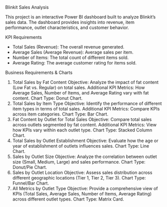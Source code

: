 Blinkit Sales Analysis

This project is an interactive Power BI dashboard built to analyze Blinkit’s sales data.
The dashboard provides insights into revenue, item performance, outlet characteristics, and customer behavior.

KPI Requirements

- Total Sales (Revenue): The overall revenue generated.
- Average Sales (Average Revenue): Average sales per item.
- Number of Items: The total count of different items sold.
- Average Rating: The average customer rating for items sold.

Business Requirements & Charts

1. Total Sales by Fat Content
Objective: Analyze the impact of fat content (Low Fat vs. Regular) on total sales.
Additional KPI Metrics: How Average Sales, Number of Items, and Average Rating vary with fat content.
Chart Type: Donut Chart.
2. Total Sales by Item Type
Objective: Identify the performance of different item types in terms of total sales.
Additional KPI Metrics: Compare KPIs across item categories.
Chart Type: Bar Chart.
3. Fat Content by Outlet for Total Sales
Objective: Compare total sales across outlets segmented by fat content.
Additional KPI Metrics: View how KPIs vary within each outlet type.
Chart Type: Stacked Column Chart.
 4. Total Sales by Outlet Establishment
Objective: Evaluate how the age or year of establishment of outlets influences sales.
Chart Type: Line Chart.
 5. Sales by Outlet Size
Objective: Analyze the correlation between outlet size (Small, Medium, Large) and sales performance.
Chart Type: Donut/Pie Chart.
6. Sales by Outlet Location
Objective: Assess sales distribution across different geographic locations (Tier 1, Tier 2, Tier 3).
Chart Type: Funnel/Bar Chart.
7. All Metrics by Outlet Type
Objective: Provide a comprehensive view of KPIs (Total Sales, Average Sales, Number of Items, Average Rating) across different outlet types.
Chart Type: Matrix Card.
